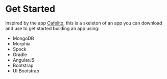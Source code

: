 Get Started
========

Inspired by the app [Cafelito](https://github.com/trishagee/cafelito), this is a skeleton of an app you can download and use to get 
started building an app using:

 - MongoDB
 - Morphia
 - Spock
 - Gradle
 - AngularJS
 - Bootstrap
 - UI Bootstrap